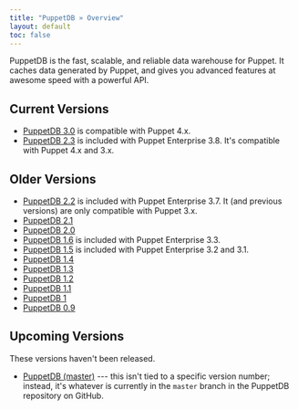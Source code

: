 ```yaml
---
title: "PuppetDB » Overview"
layout: default
toc: false
---
```


PuppetDB is the fast, scalable, and reliable data warehouse for Puppet. It caches data generated by Puppet, and gives you advanced features at awesome speed with a powerful API.

## Current Versions

* [PuppetDB 3.0](./3.0) is compatible with Puppet 4.x.
* [PuppetDB 2.3](./2.3) is included with Puppet Enterprise 3.8. It's compatible with Puppet 4.x and 3.x.

## Older Versions

* [PuppetDB 2.2](./2.2) is included with Puppet Enterprise 3.7. It (and previous versions) are only compatible with Puppet 3.x.
* [PuppetDB 2.1](./2.1)
* [PuppetDB 2.0](./2.0)
* [PuppetDB 1.6](./1.6) is included with Puppet Enterprise 3.3.
* [PuppetDB 1.5](./1.5) is included with Puppet Enterprise 3.2 and 3.1.
* [PuppetDB 1.4](./1.4)
* [PuppetDB 1.3](./1.3)
* [PuppetDB 1.2](./1.2)
* [PuppetDB 1.1](./1.1)
* [PuppetDB 1](./1)
* [PuppetDB 0.9](./0.9)

## Upcoming Versions

These versions haven't been released.

* [PuppetDB (master)](./master) --- this isn't tied to a specific version number; instead, it's whatever is currently in the `master` branch in the PuppetDB repository on GitHub.
